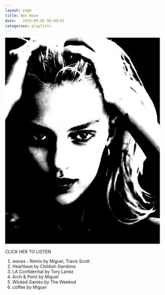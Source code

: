 ```yaml
---
layout: page
title: Neo Wave
date:   2016-09-05 00:00:01
categories: playlists
---
```


[![neowave][2]][1]

  [1]: /playlists/neowave
  [2]: /images/neowave.jpg

  CLICK HER TO LISTEN

  1. waves - Remix by Miguel, Travis Scott
  2. Heartbeat by Childish Gambino
  3. LA Confidential by Tory Lanez
  4. Arch & Point by Miguel
  5. Wicked Games by The Weeknd
  6. coffee by Miguel
